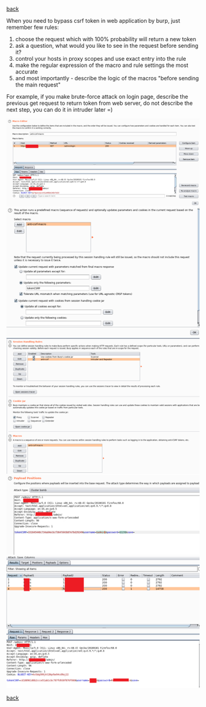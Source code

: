 [back](/)

When you need to bypass csrf token in web application by burp, just remember few rules:

1. choose the request which with 100% probability will return a new token
2. ask a question, what would you like to see in the request before sending it?
3. control your hosts in proxy scopes and use exact entry into the rule
4. make the regular expression of the macro and rule settings the most accurate
5. and most importantly - describe the logic of the macros "before sending the main request"

For example, if you make brute-force attack on login page, describe the previous get request to return token from web server, do not describe the next step, you can do it in intruder later =) 

![Image](/img/anti-csrf-burp/1.png)
![Image](/img/anti-csrf-burp/2.png)
![Image](/img/anti-csrf-burp/3.png)
![Image](/img/anti-csrf-burp/4.png)
![Image](/img/anti-csrf-burp/6.png)

[back](/)